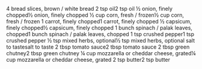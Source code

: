 4 bread slices, brown / white bread
2 tsp oil2 tsp oil
½ onion, finely chopped½ onion, finely chopped
½ cup corn, fresh / frozen½ cup corn, fresh / frozen
1 carrot, finely chopped1 carrot, finely chopped
½ capsicum, finely chopped½ capsicum, finely chopped
1 bunch spinach / palak leaves, chopped1 bunch spinach / palak leaves, chopped
1 tsp crushed pepper1 tsp crushed pepper
½ tsp mixed herbs, optional½ tsp mixed herbs, optional
salt to tastesalt to taste
2 tbsp tomato sauce2 tbsp tomato sauce
2 tbsp green chutney2 tbsp green chutney
¼ cup mozzarella or cheddar cheese, grated¼ cup mozzarella or cheddar cheese, grated
2 tsp butter2 tsp butter